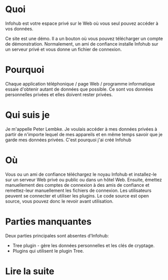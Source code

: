 # Quoi
Infohub est votre espace privé sur le Web où vous seul pouvez accéder à vos données.

Ce site est une démo. Il a un bouton où vous pouvez télécharger un compte de démonstration. Normalement, un ami de confiance installe Infohub sur un serveur privé et vous donne un fichier de connexion.

# Pourquoi
Chaque application téléphonique / page Web / programme informatique essaie d'obtenir autant de données que possible. Ce sont vos données personnelles privées et elles doivent rester privées.

# Qui suis je
Je m'appelle Peter Lembke. Je voulais accéder à mes données privées à partir de n'importe lequel de mes appareils et en même temps savoir que je garde mes données privées. C'est pourquoi j'ai créé Infohub

# Où
Vous ou un ami de confiance téléchargez le noyau Infohub et installez-le sur un serveur Web privé ou public ou dans un hôtel Web. Ensuite, émettez manuellement des comptes de connexion à des amis de confiance et remettez-leur manuellement les fichiers de connexion. Les utilisateurs peuvent se connecter et utiliser les plugins. Le code source est open source, vous pouvez donc le revoir avant utilisation.

# Parties manquantes
Deux parties principales sont absentes d'Infohub:

* Tree plugin - gère les données personnelles et les clés de cryptage.
* Plugins qui utilisent le plugin Tree.

# Lire la suite
